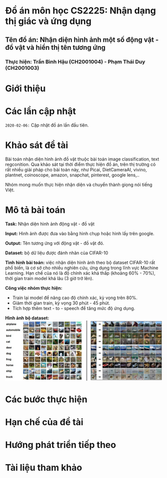 # Đồ án môn học CS2225: Nhận dạng thị giác và ứng dụng
## Tên đồ án: Nhận diện hình ảnh một số động vật - đồ vật và hiển thị tên tương ứng
### Thực hiện: Trần Bình Hậu (CH2001004) - Phạm Thái Duy (CH2001003)

# Giới thiệu

# Các lần cập nhật
`2020-02-06:` Cập nhật đồ án lần đầu tiên.

# Khảo sát đề tài
Bài toán nhận diện hình ảnh đồ vật thuộc bài toán image classification, text regconition. Qua khảo sát tại thời điểm thực hiện đồ án, trên thị trường có rất nhiều giải pháp cho bài toán này, như Picai, DietCameraAI, vivino, plantnet, coinoscope, amazon, snapchat, pinterest, google lens,.. 

Nhóm mong muốn thực hiện nhận diện và chuyển thành giọng nói tiếng Việt.

# Mô tả bài toán
**Task:** Nhận diện hình ảnh động vật - đồ vật

**Input:** Hình ảnh được đưa vào bằng hình chụp hoặc hình lấy trên google.

**Output:** Tên tương ứng với động vật - đồ vật đó.

**Dataset:** bộ dữ liệu được đánh nhãn của CIFAR-10

**Tình hình bài toán:** việc nhận diện hình ảnh theo bộ dataset CIFAR-10 rất phổ biến, là cơ sở cho nhiều nghiên cứu, ứng dụng trong lĩnh vực Machine Learning. Hạn chế của nó là độ chính xác khá thấp (khoảng 60% - 70%), thời gian train model khá lâu (3 giờ trở lên).

**Công việc nhóm thực hiện:**
  - Train lại model để nâng cao độ chính xác, kỳ vọng trên 80%.
  - Giảm thời gian train, kỳ vọng 30 phút - 45 phút.
  - Tích hợp thêm text - to - speech để tăng mức độ ứng dụng.

**Hình ảnh bộ dataset:**
![Alt text](/image-material/cifar-10-dataset.jpg "CIFAR-10")



# Các bước thực hiện


# Hạn chế của đề tài

# Hướng phát triển tiếp theo

# Tài liệu tham khảo

